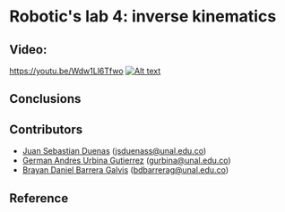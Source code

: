 # Robotic's lab 4: inverse kinematics


## Video: 

https://youtu.be/Wdw1Ll6Tfwo
[![Alt text](https://img.youtube.com/vi/Wdw1Ll6Tfwo/0.jpg)](https://youtu.be/Wdw1Ll6Tfwo)

## Conclusions 


## Contributors
- [Juan Sebastian Duenas](https://github.com/jsduenass) (jsduenass@unal.edu.co)
- [German Andres Urbina Gutierrez](https://github.com/gurbinaUn)  (gurbina@unal.edu.co)
- [Brayan Daniel Barrera Galvis](https://github.com/brayandan) (bdbarrerag@unal.edu.co)

## Reference



<!---

Design doc
Position movement control of the Phantom X Pincher robot 

TODO
- Define architecture
- Define message for target position
- 

--->
